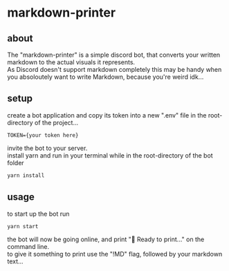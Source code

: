 # markdown-printer

## about
The "markdown-printer" is a simple discord bot, that converts your written markdown to the actual visuals it represents.<br>
As Discord doesn't support markdown completely this may be handy when you absoloutely want to write Markdown, because you're weird idk...

## setup
create a bot application and copy its token into a new ".env" file in the root-directory of the project...
```
TOKEN={your token here}
```
invite the bot to your server.<br>
install yarn and run in your terminal while in the root-directory of the bot folder
```sh
yarn install
```

## usage
to start up the bot run
```sh
yarn start
```
the bot will now be going online, and print "🚀 Ready to print..." on the command line.<br>
to give it something to print use the "!MD" flag, followed by your markdown text...<br>